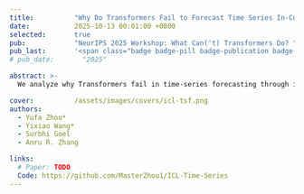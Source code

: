 ```yaml
---
title:          "Why Do Transformers Fail to Forecast Time Series In-Context?"
date:           2025-10-13 00:01:00 +0800
selected:       true
pub:            "NeurIPS 2025 Workshop: What Can('t) Transformers Do? "
pub_last:       '<span class="badge badge-pill badge-publication badge-success">Oral (3/68 ≈ 4.4%)</span>'
# pub_date:       "2025"

abstract: >-
  We analyze why Transformers fail in time-series forecasting through in-context learning theory, proving that linear self-attention cannot outperform classical AR((p)) predictors and suffers a strict (O(1/n)) excess-risk gap, while chain-of-thought inference compounds errors exponentially—revealing fundamental representational limits of attention and offering principled insights.

cover:          /assets/images/covers/icl-tsf.png
authors:
  - Yufa Zhou*
  - Yixiao Wang*
  - Surbhi Goel
  - Anru R. Zhang

links:
  # Paper: TODO
  Code: https://github.com/MasterZhou1/ICL-Time-Series
---
```

